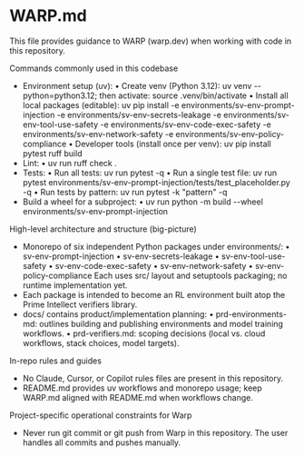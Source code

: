 # WARP.md

This file provides guidance to WARP (warp.dev) when working with code in this repository.

Commands commonly used in this codebase
- Environment setup (uv):
• Create venv (Python 3.12): uv venv --python=python3.12; then activate: source .venv/bin/activate
  • Install all local packages (editable):
    uv pip install -e environments/sv-env-prompt-injection -e environments/sv-env-secrets-leakage -e environments/sv-env-tool-use-safety -e environments/sv-env-code-exec-safety -e environments/sv-env-network-safety -e environments/sv-env-policy-compliance
  • Developer tools (install once per venv): uv pip install pytest ruff build
- Lint:
  • uv run ruff check .
- Tests:
  • Run all tests: uv run pytest -q
  • Run a single test file: uv run pytest environments/sv-env-prompt-injection/tests/test_placeholder.py -q
  • Run tests by pattern: uv run pytest -k "pattern" -q
- Build a wheel for a subproject:
  • uv run python -m build --wheel environments/sv-env-prompt-injection

High-level architecture and structure (big-picture)
- Monorepo of six independent Python packages under environments/:
  • sv-env-prompt-injection
  • sv-env-secrets-leakage
  • sv-env-tool-use-safety
  • sv-env-code-exec-safety
  • sv-env-network-safety
  • sv-env-policy-compliance
  Each uses src/ layout and setuptools packaging; no runtime implementation yet.
- Each package is intended to become an RL environment built atop the Prime Intellect verifiers library.
- docs/ contains product/implementation planning:
  • prd-environments-md: outlines building and publishing environments and model training workflows.
  • prd-verifiers.md: scoping decisions (local vs. cloud workflows, stack choices, model targets).

In-repo rules and guides
- No Claude, Cursor, or Copilot rules files are present in this repository.
- README.md provides uv workflows and monorepo usage; keep WARP.md aligned with README.md when workflows change.

Project-specific operational constraints for Warp
- Never run git commit or git push from Warp in this repository. The user handles all commits and pushes manually.

